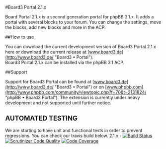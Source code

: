 #Board3 Portal 2.1.x

Board Portal 2.1.x is a second generation portal for phpBB 3.1.x. It adds a portal with several blocks to your forum.
You can change the settings, move the blocks, add new blocks and more in the ACP.

##How to use

You can download the current development version of Board3 Portal 2.1.x here or download the current release at [www.board3.de](http://www.board3.de/ "Board3 • Portal").  
Board3 Portal 2.1.x can be installed via the phpBB 3.1 ACP.


##Support

Support for Board3 Portal can be found at [www.board3.de](http://www.board3.de/ "Board3 • Portal") or on [www.phpbb.com](http://www.phpbb.com/community/viewtopic.php?f=70&t=2131824/ "phpBB • Board3 Portal").
The extension is currently under heavy development and not supported until further notice.

## AUTOMATED TESTING

We are starting to have unit and functional tests in order to prevent regressions. You can check our travis build below.
2.1.x - [![Build Status](https://travis-ci.org/board3/Board3-Portal.svg?branch=2.1.x)](https://travis-ci.org/board3/Board3-Portal)
[![Scrutinizer Code Quality](https://scrutinizer-ci.com/g/board3/Board3-Portal/badges/quality-score.png?b=develop-2.1.x)](https://scrutinizer-ci.com/g/board3/Board3-Portal/?branch=develop-2.1.x)
[![Code Coverage](https://scrutinizer-ci.com/g/board3/Board3-Portal/badges/coverage.png?b=develop-2.1.x)](https://scrutinizer-ci.com/g/board3/Board3-Portal/?branch=develop-2.1.x)


